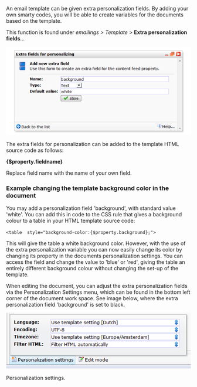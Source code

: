 An email template can be given extra personalization fields. By adding
your own smarty codes, you will be able to create variables for the
documents based on the template.

This function is found under *emailings \> Template* \> **Extra
personalization fields**...

![add personalization fields](../images/extrapersonalizationfields.png)

The extra fields for personalization can be added to the template HTML
source code as follows:

**{\$property.fieldname}**

Replace field name with the name of your own field.

### Example changing the template background color in the document

You may add a personalization field 'background', with standard value
'white'. You can add this in code to the CSS rule that gives a
background colour to a table in your HTML template source code:

`<table  style="background-color:{$property.background};">`

This will give the table a white background color. However, with the use
of the extra personalization variable you can now easily change its
color by changing its property in the documents personalization
settings. You can access the field and change the value to 'blue' or
'red', giving the table an entirely different background colour without
changing the set-up of the template.

When editing the document, you can adjust the extra personalization
fields via the Personalization Settings menu, which can be found in
the bottom left corner of the document work space. See image below,
where the extra personalization field 'background' is set to black.

![Personalization settings](../images/personalizationsettings.png)

Personalization settings.
